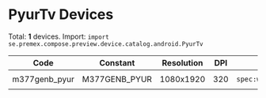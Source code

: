 # PyurTv Devices

Total: **1** devices. Import: `import se.premex.compose.preview.device.catalog.android.PyurTv`

| Code | Constant | Resolution | DPI | Compose Spec | Preview Usage |
|------|----------|------------|-----|-------------|---------------|
| m377genb_pyur | M377GENB_PYUR | 1080x1920 | 320 | `spec:width=1080px,height=1920px,dpi=320` | `@Preview(device = PyurTv.M377GENB_PYUR)` |

<!-- Generated automatically. Do not edit manually. -->

